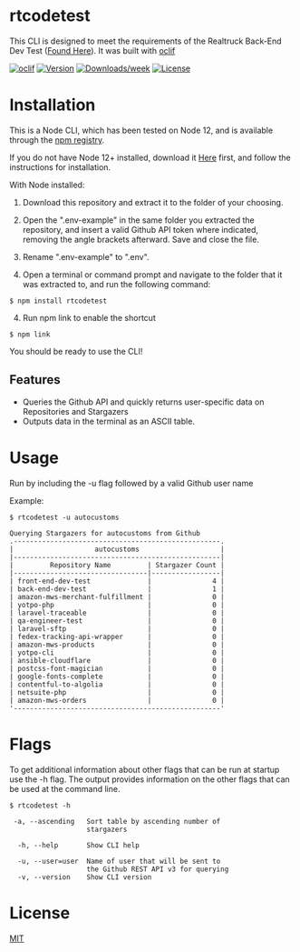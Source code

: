 rtcodetest
==========

This CLI is designed to meet the requirements of the Realtruck Back-End Dev Test ([Found Here](https://github.com/AutoCustoms/back-end-dev-test)).  It was built with [oclif](https://oclif.io/)

[![oclif](https://img.shields.io/badge/cli-oclif-brightgreen.svg)](https://oclif.io)
[![Version](https://img.shields.io/npm/v/rtcodetest.svg)](https://npmjs.org/package/rtcodetest)
[![Downloads/week](https://img.shields.io/npm/dw/rtcodetest.svg)](https://npmjs.org/package/rtcodetest)
[![License](https://img.shields.io/npm/l/rtcodetest.svg)](https://github.com/siege-master/ideal-memory/blob/master/package.json)

# Installation

This is a Node CLI, which has been tested on Node 12, and is available through the [npm registry](https://www.npmjs.com).

If you do not have Node 12+ installed, download it [Here](https://nodejs.org/en/download/) first, and follow the instructions for installation.

With Node installed:

1.  Download this repository and extract it to the folder of your choosing.  

2.  Open the ".env-example" in the same folder you extracted the repository, and insert a valid Github API token where indicated, removing the angle brackets afterward.  Save and close the file.

3.  Rename ".env-example" to ".env".  

3.  Open a terminal or command prompt and navigate to the folder that it was extracted to, and run the following command:

```sh-session
$ npm install rtcodetest
```

4. Run npm link to enable the shortcut

```sh-session
$ npm link
```
You should be ready to use the CLI!

## Features

  * Queries the Github API and quickly returns user-specific data on Repositories and Stargazers
  * Outputs data in the terminal as an ASCII table.

# Usage

Run by including the -u flag followed by a valid Github user name

Example:

```sh-session
$ rtcodetest -u autocustoms

Querying Stargazers for autocustoms from Github       
.---------------------------------------------------. 
|                    autocustoms                    | 
|---------------------------------------------------| 
|         Repository Name         | Stargazer Count | 
|---------------------------------|-----------------| 
| front-end-dev-test              |               4 | 
| back-end-dev-test               |               1 | 
| amazon-mws-merchant-fulfillment |               0 | 
| yotpo-php                       |               0 | 
| laravel-traceable               |               0 | 
| qa-engineer-test                |               0 | 
| laravel-sftp                    |               0 | 
| fedex-tracking-api-wrapper      |               0 | 
| amazon-mws-products             |               0 | 
| yotpo-cli                       |               0 | 
| ansible-cloudflare              |               0 | 
| postcss-font-magician           |               0 | 
| google-fonts-complete           |               0 | 
| contentful-to-algolia           |               0 | 
| netsuite-php                    |               0 | 
| amazon-mws-orders               |               0 | 
'---------------------------------------------------'
```


# Flags


To get additional information about other flags that can be run at startup use the -h flag.  The output provides information on the other flags that can be used at the command line.

```sh-session
$ rtcodetest -h

 -a, --ascending   Sort table by ascending number of  
                   stargazers

  -h, --help       Show CLI help

  -u, --user=user  Name of user that will be sent to  
                   the Github REST API v3 for querying
  -v, --version    Show CLI version
```

# License

[MIT](https://github.com/expressjs/express/blob/master/LICENSE)
